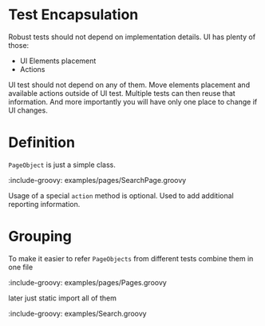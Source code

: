 # Test Encapsulation

Robust tests should not depend on implementation details. 
UI has plenty of those:
* UI Elements placement
* Actions

UI test should not depend on any of them.
Move elements placement and available actions outside of UI test.
Multiple tests can then reuse that information. 
And more importantly you will have only one place to change if UI changes.

# Definition

`PageObject` is just a simple class.

:include-groovy: examples/pages/SearchPage.groovy

Usage of a special `action` method is optional. Used to add additional reporting information.
 
# Grouping
 
To make it easier to refer `PageObjects` from different tests combine them in one file

:include-groovy: examples/pages/Pages.groovy

later just static import all of them

:include-groovy: examples/Search.groovy


